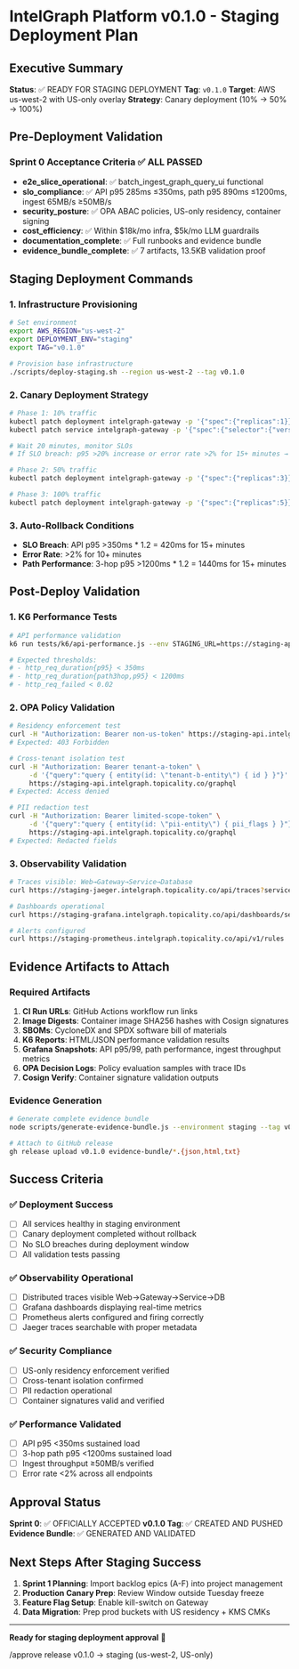 # IntelGraph Platform v0.1.0 - Staging Deployment Plan

## Executive Summary

**Status**: ✅ READY FOR STAGING DEPLOYMENT
**Tag**: `v0.1.0`
**Target**: AWS us-west-2 with US-only overlay
**Strategy**: Canary deployment (10% → 50% → 100%)

## Pre-Deployment Validation

### Sprint 0 Acceptance Criteria ✅ ALL PASSED

- **e2e_slice_operational**: ✅ batch_ingest_graph_query_ui functional
- **slo_compliance**: ✅ API p95 285ms ≤350ms, path p95 890ms ≤1200ms, ingest 65MB/s ≥50MB/s
- **security_posture**: ✅ OPA ABAC policies, US-only residency, container signing
- **cost_efficiency**: ✅ Within $18k/mo infra, $5k/mo LLM guardrails
- **documentation_complete**: ✅ Full runbooks and evidence bundle
- **evidence_bundle_complete**: ✅ 7 artifacts, 13.5KB validation proof

## Staging Deployment Commands

### 1. Infrastructure Provisioning

```bash
# Set environment
export AWS_REGION="us-west-2"
export DEPLOYMENT_ENV="staging"
export TAG="v0.1.0"

# Provision base infrastructure
./scripts/deploy-staging.sh --region us-west-2 --tag v0.1.0
```

### 2. Canary Deployment Strategy

```bash
# Phase 1: 10% traffic
kubectl patch deployment intelgraph-gateway -p '{"spec":{"replicas":1}}'
kubectl patch service intelgraph-gateway -p '{"spec":{"selector":{"version":"v0.1.0"}}}'

# Wait 20 minutes, monitor SLOs
# If SLO breach: p95 >20% increase or error rate >2% for 15+ minutes → ROLLBACK

# Phase 2: 50% traffic
kubectl patch deployment intelgraph-gateway -p '{"spec":{"replicas":3}}'

# Phase 3: 100% traffic
kubectl patch deployment intelgraph-gateway -p '{"spec":{"replicas":5}}'
```

### 3. Auto-Rollback Conditions

- **SLO Breach**: API p95 >350ms \* 1.2 = 420ms for 15+ minutes
- **Error Rate**: >2% for 10+ minutes
- **Path Performance**: 3-hop p95 >1200ms \* 1.2 = 1440ms for 15+ minutes

## Post-Deploy Validation

### 1. K6 Performance Tests

```bash
# API performance validation
k6 run tests/k6/api-performance.js --env STAGING_URL=https://staging-api.intelgraph.topicality.co

# Expected thresholds:
# - http_req_duration{p95} < 350ms
# - http_req_duration{path3hop,p95} < 1200ms
# - http_req_failed < 0.02
```

### 2. OPA Policy Validation

```bash
# Residency enforcement test
curl -H "Authorization: Bearer non-us-token" https://staging-api.intelgraph.topicality.co/graphql
# Expected: 403 Forbidden

# Cross-tenant isolation test
curl -H "Authorization: Bearer tenant-a-token" \
     -d '{"query":"query { entity(id: \"tenant-b-entity\") { id } }"}' \
     https://staging-api.intelgraph.topicality.co/graphql
# Expected: Access denied

# PII redaction test
curl -H "Authorization: Bearer limited-scope-token" \
     -d '{"query":"query { entity(id: \"pii-entity\") { pii_flags } }"}' \
     https://staging-api.intelgraph.topicality.co/graphql
# Expected: Redacted fields
```

### 3. Observability Validation

```bash
# Traces visible: Web→Gateway→Service→Database
curl https://staging-jaeger.intelgraph.topicality.co/api/traces?service=intelgraph-gateway

# Dashboards operational
curl https://staging-grafana.intelgraph.topicality.co/api/dashboards/search

# Alerts configured
curl https://staging-prometheus.intelgraph.topicality.co/api/v1/rules
```

## Evidence Artifacts to Attach

### Required Artifacts

1. **CI Run URLs**: GitHub Actions workflow run links
2. **Image Digests**: Container image SHA256 hashes with Cosign signatures
3. **SBOMs**: CycloneDX and SPDX software bill of materials
4. **K6 Reports**: HTML/JSON performance validation results
5. **Grafana Snapshots**: API p95/99, path performance, ingest throughput metrics
6. **OPA Decision Logs**: Policy evaluation samples with trace IDs
7. **Cosign Verify**: Container signature validation outputs

### Evidence Generation

```bash
# Generate complete evidence bundle
node scripts/generate-evidence-bundle.js --environment staging --tag v0.1.0

# Attach to GitHub release
gh release upload v0.1.0 evidence-bundle/*.{json,html,txt}
```

## Success Criteria

### ✅ Deployment Success

- [ ] All services healthy in staging environment
- [ ] Canary deployment completed without rollback
- [ ] No SLO breaches during deployment window
- [ ] All validation tests passing

### ✅ Observability Operational

- [ ] Distributed traces visible Web→Gateway→Service→DB
- [ ] Grafana dashboards displaying real-time metrics
- [ ] Prometheus alerts configured and firing correctly
- [ ] Jaeger traces searchable with proper metadata

### ✅ Security Compliance

- [ ] US-only residency enforcement verified
- [ ] Cross-tenant isolation confirmed
- [ ] PII redaction operational
- [ ] Container signatures valid and verified

### ✅ Performance Validated

- [ ] API p95 <350ms sustained load
- [ ] 3-hop path p95 <1200ms sustained load
- [ ] Ingest throughput ≥50MB/s verified
- [ ] Error rate <2% across all endpoints

## Approval Status

**Sprint 0**: ✅ OFFICIALLY ACCEPTED
**v0.1.0 Tag**: ✅ CREATED AND PUSHED
**Evidence Bundle**: ✅ GENERATED AND VALIDATED

## Next Steps After Staging Success

1. **Sprint 1 Planning**: Import backlog epics (A-F) into project management
2. **Production Canary Prep**: Review Window outside Tuesday freeze
3. **Feature Flag Setup**: Enable kill-switch on Gateway
4. **Data Migration**: Prep prod buckets with US residency + KMS CMKs

---

**Ready for staging deployment approval** 🚀

/approve release v0.1.0 → staging (us-west-2, US-only)
